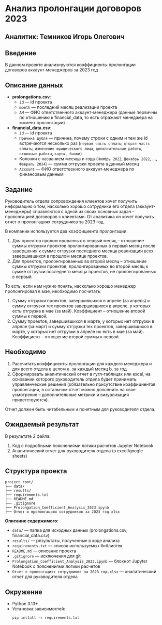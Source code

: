 # Анализ пролонгации договоров 2023

## Аналитик: Темников Игорь Олегович

## Введение
В данном проекте анализируются коэффициенты пролонгации договоров аккаунт-менеджеров за 2023 год

## Описание данных

- **prolongations.csv**:
  - `id` — id проекта
  - `month` — последний месяц реализации проекта
  - `AM` — ФИО ответственного аккаунт-менеджера (данные первичны по отношению к financial_data, то есть отражают менеджера на момент пролонгации)
- **financial_data.csv**:
  - `id` — id проекта
  - `Причина дубля` — причина, почему строки с одним и тем же id встречаются несколько раз (`первая часть оплаты`, `вторая часть оплаты`, `изменение юридического лица`, `дополнительные работы`, `основные работы`, `карты, банки`)
  - Колонки с названием месяца и года (`Ноябрь 2022`, `Декабрь 2022`, ..., `Февраль 2024`) — сумма отгрузки проекта в данный месяц
  - `Account` — ФИО ответственного аккаунт-менеджера по финансовым данным

## Задание

Руководитель отдела сопровождения клиентов хочет получить информацию о том, насколько хорошо сотрудники его отдела (аккаунт-менеджеры) справляются с одной из своих основных задач – пролонгацией договоров с клиентами. От аналитика он хочет получить отчет о пролонгациях сотрудников за 2023 год. 

В компании используется два коэффициента пролонгации:
1. Для проектов пролонгированных в первый месяц – отношение суммы отгрузки проектов пролонгированных в первый месяц после завершения к сумме отгрузки последнего месяца реализации всех завершившихся в прошлом месяце проектов.
2. Для проектов, пролонгированных во второй месяц – отношение суммы отгрузки проектов, пролонгированных во второй месяц к сумме отгрузки последнего месяца проектов, не пролонгированных в первый. 

То есть, если нам нужно понять, насколько хорошо менеджер пролонгировал в мае, необходимо посчитать:
1. Сумму отгрузки проектов, завершившихся в апреле (за апрель) и сумму отгрузки тех проектов завершившихся в апреле, у которых есть отгрузка в мае (за май). Коэффициент – отношение второй суммы к первой. 
2. Сумму проектов, завершившихся в марте, у которых нет отгрузки в апреле (за март) и сумму отгрузки тех проектов, завершившихся в марте, у которых нет отгрузки в апреле но есть в мае (за май). Коэффициент – отношение второй суммы к первой. 

## Необходимо
1. Рассчитать коэффициенты пролонгации для каждого менеджера и для всего отдела в целом
    a. за каждый месяц
    b. за год
2. Сформировать аналитический отчет в гугл-таблицах или excel, на основании которого руководитель отдела будет принимать управленческие решения (обязательно присутствие коэффициентов пролонгации, в остальном отчет можно дополнить на свое усмотрение – дополнительные метрики и визуализация приветствуются).

Отчет должен быть читабельным и понятным для руководителя отдела.

## Ожидаемый результат

В результате 2 файла:
1. Код с подробными пояснениями логики расчетов Jupyter Notebook
2. Аналитический отчет для руководителя отдела (в excel/google sheets) 

## Структура проекта

```
project_root/
├── data/
├── results/
├── requirements.txt
├── README.md
├── .gitignore
├── Prolongation_Coefficient_Analysis_2023.ipynb
├── Отчет о пролонгациях сотрудников за 2023 год.xlsx
```

**Описание содержимого:**
- `data/` — папка для исходных данных (prolongations.csv, financial_data.csv)
- `results/` — результаты, полученные в ходе анализа
- `requirements.txt` — список используемых библиотек
- `README.md` — описание проекта
- `.gitignore` — исключения для git
- `Prolongation_Coefficient_Analysis_2023.ipynb` — блокнот Jupyter Notebook с пояснениями логики расчетов
- `Отчет о пролонгациях сотрудников за 2023 год.xlsx` — аналитический отчет для руководителя отдела

## Окружение

- Python 3.13+
- Установка зависимостей:
  ```
  pip install -r requirements.txt
  ``` 
